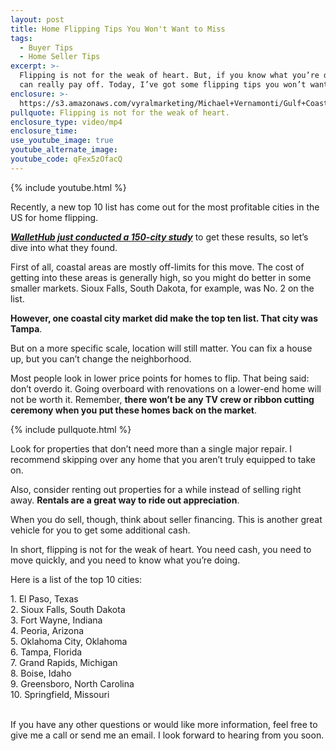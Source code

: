```yaml
---
layout: post
title: Home Flipping Tips You Won't Want to Miss
tags:
  - Buyer Tips
  - Home Seller Tips
excerpt: >-
  Flipping is not for the weak of heart. But, if you know what you’re doing, it
  can really pay off. Today, I’ve got some flipping tips you won’t want to miss.
enclosure: >-
  https://s3.amazonaws.com/vyralmarketing/Michael+Vernamonti/Gulf+Coast+Real+Estate+Flipping+in+Florida.mp4
pullquote: Flipping is not for the weak of heart.
enclosure_type: video/mp4
enclosure_time:
use_youtube_image: true
youtube_alternate_image:
youtube_code: qFex5zOfacQ
---
```



{% include youtube.html %}

Recently, a new top 10 list has come out for the most profitable cities in the US for home flipping.&nbsp;

*[**WalletHub just conducted a 150-city study**](https://wallethub.com/edu/best-cities-to-flip-houses/23158/.)* to get these results, so let’s dive into what they found.

First of all, coastal areas are mostly off-limits for this move. The cost of getting into these areas is generally high, so you might do better in some smaller markets. Sioux Falls, South Dakota, for example, was No. 2 on the list.&nbsp;

**However, one coastal city market did make the top ten list. That city was Tampa**.&nbsp;

But on a more specific scale, location will still matter. You can fix a house up, but you can’t change the neighborhood.&nbsp;

Most people look in lower price points for homes to flip. That being said: don’t overdo it. Going overboard with renovations on a lower-end home will not be worth it. Remember, **there won’t be any TV crew or ribbon cutting ceremony when you put these homes back on the market**.&nbsp;

{% include pullquote.html %}

Look for properties that don’t need more than a single major repair. I recommend skipping over any home that you aren’t truly equipped to take on.&nbsp;

Also, consider renting out properties for a while instead of selling right away. **Rentals are a great way to ride out appreciation**.&nbsp;

When you do sell, though, think about seller financing. This is another great vehicle for you to get some additional cash.

In short, flipping is not for the weak of heart. You need cash, you need to move quickly, and you need to know what you’re doing.

Here is a list of the top 10 cities:

<div>1. El Paso, Texas</div>

<div>2. Sioux Falls, South Dakota</div>

<div>3. Fort Wayne, Indiana</div>

<div>4. Peoria, Arizona</div>

<div>5. Oklahoma City, Oklahoma</div>

<div>6. Tampa, Florida</div>

<div>7. Grand Rapids, Michigan</div>

<div>8. Boise, Idaho</div>

<div>9. Greensboro, North Carolina</div>

<div>10. Springfield, Missouri</div>

<div>&nbsp;</div>

If you have any other questions or would like more information, feel free to give me a call or send me an email. I look forward to hearing from you soon.